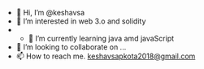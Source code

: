 - 👋 Hi, I’m @keshavsa
- 👀 I’m interested in web 3.o and solidity
- - 🌱 I’m currently learning java amd javaScript
- 💞️ I’m looking to collaborate on ...
- 📫 How to reach me.
keshavsapkota2018@gmail.com
<!---
keshavsa/keshavsa is a ✨ special ✨ repository because its `README.md` (this file) appears on your GitHub profile.
You can click the Preview link to take a look at your changes.
--->
